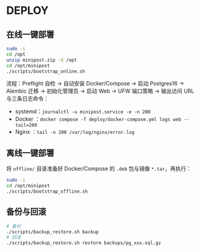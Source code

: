 # DEPLOY

## 在线一键部署
```bash
sudo -i
cd /opt
unzip minipost.zip -d /opt
cd /opt/minipost
./scripts/bootstrap_online.sh
```

流程：Preflight 自检 → 自动安装 Docker/Compose → 启动 Postgres16 → Alembic 迁移 → 初始化管理员 → 启动 Web → UFW 端口策略 → 输出访问 URL 与三条日志命令：
- systemd：`journalctl -u minipost.service -e -n 200`
- Docker ：`docker compose -f deploy/docker-compose.yml logs web --tail=200`
- Nginx ：`tail -n 200 /var/log/nginx/error.log`

## 离线一键部署
将 `offline/` 目录准备好 Docker/Compose 的 `.deb` 包与镜像 `*.tar`，再执行：
```bash
sudo -i
cd /opt/minipost
./scripts/bootstrap_offline.sh
```

## 备份与回滚
```bash
# 备份
./scripts/backup_restore.sh backup
# 回滚
./scripts/backup_restore.sh restore backups/pg_xxx.sql.gz
```
